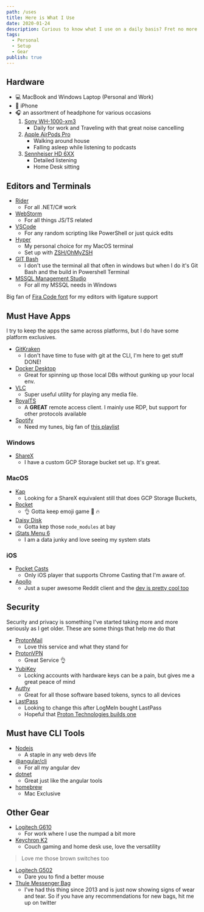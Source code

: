 ```yaml
---
path: /uses
title: Here is What I Use
date: 2020-01-24
description: Curious to know what I use on a daily basis? Fret no more. Just check it out here 😃
tags:
  - Personal
  - Setup
  - Gear
publish: true
---
```


## Hardware
- 💻 MacBook and Windows Laptop (Personal and Work)
- 📱 iPhone 
- 🎧 an assortment of headphone for various occasions
    1. [Sony WH-1000-xm3](https://www.sony.com/electronics/headband-headphones/wh-1000xm3)
        - Daily for work and Traveling with that great noise cancelling
    1. [Apple AirPods Pro](https://www.apple.com/airpods-pro/)
        - Walking around house
        - Falling asleep while listening to podcasts
    1. [Sennheiser HD 6XX](https://drop.com/buy/massdrop-sennheiser-hd6xx)
        - Detailed listening
        - Home Desk sitting
        
        
## Editors and Terminals
- [Rider](https://www.jetbrains.com/rider/) 
    - For all .NET/C# work
- [WebStorm](https://www.jetbrains.com/webstorm/) 
    - For all things JS/TS related
- [VSCode](https://code.visualstudio.com/) 
    - For any random scripting like PowerShell or just quick edits
- [Hyper](https://hyper.is/) 
    - My personal choice for my MacOS terminal
    - Set up with [ZSH/OhMyZSH](https://ohmyz.sh/)
- [GIT Bash](https://gitforwindows.org/) 
    - I don't use the terminal all that often in windows but when I do it's Git Bash and the build in Powershell Terminal 
- [MSSQL Management Studio](https://docs.microsoft.com/en-us/sql/ssms/download-sql-server-management-studio-ssms?view=sql-server-ver15)
    - For all my MSSQL needs in Windows
    
 Big fan of [Fira Code font](https://github.com/tonsky/FiraCode) for my editors with ligature support
    
    
## Must Have Apps
I try to keep the apps the same across platforms, but I do have some platform exclusives.

- [GitKraken](https://www.gitkraken.com/git-client)
    - I don't have time to fuse with git at the CLI, I'm here to get stuff DONE!
- [Docker Desktop](https://www.docker.com/products/docker-desktop)
    - Great for spinning up those local DBs without gunking up your local env.
- [VLC](https://www.videolan.org/vlc/)
    - Super useful utility for playing any media file. 
- [RoyalTS](https://royalapps.com/ts)
    - A **GREAT** remote access client. I mainly use RDP, but support for other protocols available
- [Spotify](https://www.spotify.com)
    - Need my tunes, big fan of [this playlist](https://open.spotify.com/playlist/37i9dQZF1DXc8kgYqQLMfH?si=bTAbxCX8TKa_BFDQIB6IvQ)

### Windows
- [ShareX](https://getsharex.com/)
    - I have a custom GCP Storage bucket set up. It's great.

### MacOS    
- [Kap](https://getkap.co/)
    - Looking for a ShareX equivalent still that does GCP Storage Buckets,
- [Rocket](https://matthewpalmer.net/rocket/)
    - 👌 Gotta keep emoji game 💪 🔥 
- [Daisy Disk](https://daisydiskapp.com/)
    - Gotta kep those `node_modules` at bay
- [iStats Menu 6](https://bjango.com/mac/istatmenus/)
    - I am a data junky and love seeing my system stats
    
### iOS
- [Pocket Casts](https://www.pocketcasts.com/)
    - Only iOS player that supports Chrome Casting that I'm aware of.
- [Apollo](https://apolloapp.io/)
    - Just a super awesome Reddit client and the [dev is pretty cool too](https://twitter.com/ChristianSelig)

## Security
Security and privacy is something I've started taking more and more seriously as I get older. These are some things that help me do that
- [ProtonMail](https://protonmail.com/)
    - Love this service and what they stand for
- [ProtonVPN](https://protonvpn.com/)
    - Great Service 👌
- [YubiKey](https://www.yubico.com/)
    - Locking accounts with hardware keys can be a pain, but gives me a great peace of mind
- [Authy](https://authy.com/)
    - Great for all those software based tokens, syncs to all devices 
- [LastPass](https://www.lastpass.com/)
    - Looking to change this after LogMeIn bought LastPass
    - Hopeful that [Proton Technologies builds one](https://protonmail.uservoice.com/forums/284483-feedback/suggestions/32482291-protonvault-password-manager)

## Must have CLI Tools
- [Nodejs](https://nodejs.org/en/download/)
    - A staple in any web devs life
- [@angular/cli](https://cli.angular.io/)
    - For all my angular dev
- [dotnet](https://dotnet.microsoft.com/download)
    - Great just like the angular tools
- [homebrew](https://brew.sh/)
    - Mac Exclusive
## Other Gear
- [Logitech G610](https://www.amazon.com/Logitech-Backlit-Mechanical-Gaming-Keyboard/dp/B01CDYB8F6)
    - For work where I use the numpad a bit more
- [Keychron K2](https://www.keychron.com/)
    - Couch gaming and home desk use, love the versatility 

> Love me those brown switches too

- [Logitech G502](https://www.logitechg.com/en-us/products/gaming-mice/g502-hero-gaming-mouse.html)
    - Dare you to find a better mouse
- [Thule Messenger Bag](https://www.amazon.com/gp/product/B0032ANC5U)
    - I've had this thing since 2013 and is just now showing signs of wear and tear. So if you have any recommendations for new bags, hit me up on twitter

